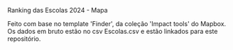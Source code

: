 Ranking das Escolas 2024 - Mapa

Feito com base no template 'Finder', da coleção 'Impact tools' do Mapbox.
Os dados em bruto estão no csv Escolas.csv e estão linkados para este repositório.

